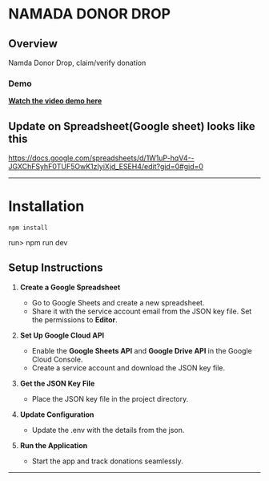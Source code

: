 # NAMADA DONOR DROP

## Overview
Namda Donor Drop, claim/verify donation

### Demo
**[Watch the video demo here](https://vimeo.com/1041464145?share=copy)**

## Update on Spreadsheet(Google sheet) looks like this
https://docs.google.com/spreadsheets/d/1W1uP-hqV4--JGXChFSyhF0TUF5OwK1zIyiXjd_ESEH4/edit?gid=0#gid=0

---
# Installation
`npm install`

run> npm run dev


## Setup Instructions

1. **Create a Google Spreadsheet**  
   - Go to Google Sheets and create a new spreadsheet.  
   - Share it with the service account email from the JSON key file. Set the permissions to **Editor**.

2. **Set Up Google Cloud API**  
   - Enable the **Google Sheets API** and **Google Drive API** in the Google Cloud Console.  
   - Create a service account and download the JSON key file.  

3. **Get the JSON Key File**  
   - Place the JSON key file in the project directory.  

4. **Update Configuration**  
   - Update the .env with the details from the json.  

5. **Run the Application**  
   - Start the app and track donations seamlessly.  

---





